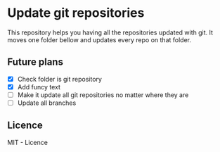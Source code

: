 # Update git repositories

This repository helps you having all the repositories updated with git. It moves one folder bellow and updates every repo on that folder.

## Future plans

* [x] Check folder is git repository
* [x] Add funcy text
* [ ] Make it update all git repositories no matter where they are
* [ ] Update all branches

## Licence

MIT - Licence
